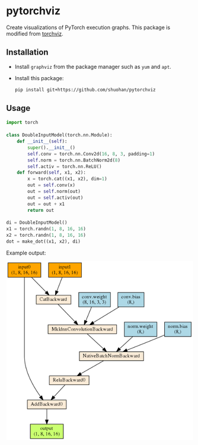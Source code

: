 # pytorchviz

Create visualizations of PyTorch execution graphs. This package is modified from [torchviz](https://github.com/szagoruyko/pytorchviz).

## Installation

* Install `graphviz` from the package manager such as `yum` and `apt`.

* Install this package:
    ```bash
    pip install git+https://github.com/shuohan/pytorchviz
    ```

## Usage

```python
import torch

class DoubleInputModel(torch.nn.Module):
    def __init__(self):
        super().__init__()
        self.conv = torch.nn.Conv2d(16, 8, 3, padding=1)
        self.norm = torch.nn.BatchNorm2d(8)
        self.activ = torch.nn.ReLU()
    def forward(self, x1, x2):
        x = torch.cat((x1, x2), dim=1)
        out = self.conv(x)
        out = self.norm(out)
        out = self.activ(out)
        out = out + x1
        return out

di = DoubleInputModel()
x1 = torch.randn(1, 8, 16, 16)
x2 = torch.randn(1, 8, 16, 16)
dot = make_dot((x1, x2), di)
```

Example output:

<img alt="mlp" src="./tests/double_input.png">
